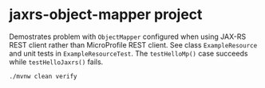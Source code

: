 # jaxrs-object-mapper project

Demostrates problem with `ObjectMapper` configured when using JAX-RS REST client rather than MicroProfile REST client. See class `ExampleResource` and unit tests in `ExampleResourceTest`. The `testHelloMp()` case succeeds while `testHelloJaxrs()` fails.

```shell script
./mvnw clean verify
```
